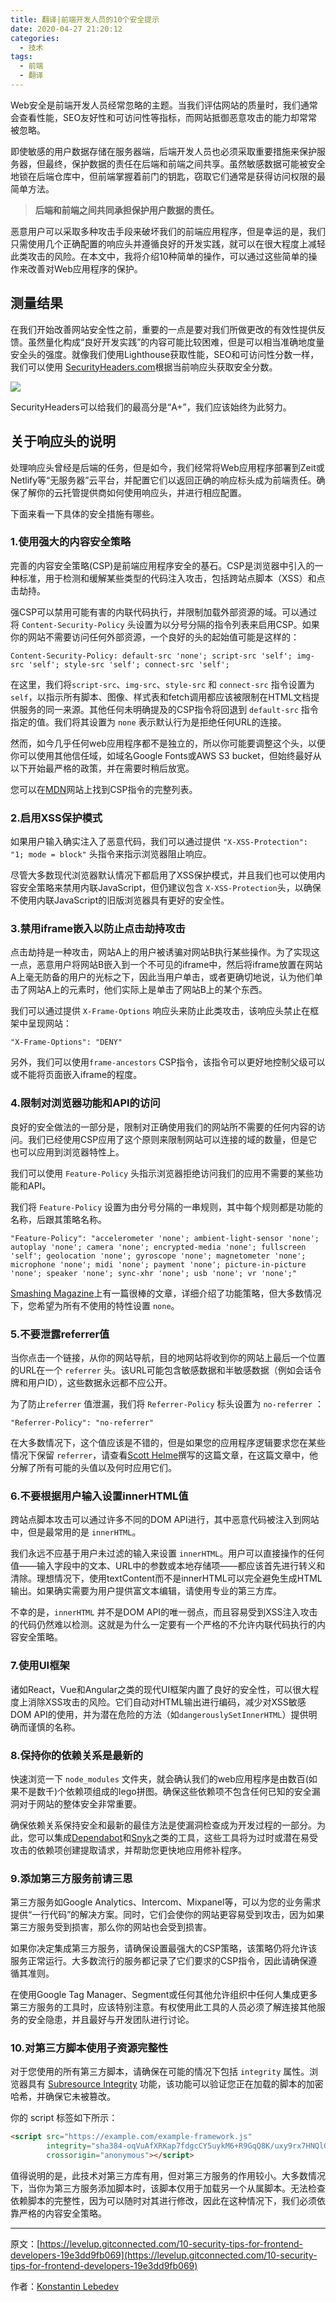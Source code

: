 ```yaml
---
title: 翻译|前端开发人员的10个安全提示
date: 2020-04-27 21:20:12
categories:
  - 技术
tags:
  - 前端
  - 翻译
---
```


Web安全是前端开发人员经常忽略的主题。当我们评估网站的质量时，我们通常会查看性能，SEO友好性和可访问性等指标，而网站抵御恶意攻击的能力却常常被忽略。
<!-- more --> 

即使敏感的用户数据存储在服务器端，后端开发人员也必须采取重要措施来保护服务器，但最终，保护数据的责任在后端和前端之间共享。虽然敏感数据可能被安全地锁在后端仓库中，但前端掌握着前门的钥匙，窃取它们通常是获得访问权限的最简单方法。

>  **后端和前端之间共同承担保护用户数据的责任。**

恶意用户可以采取多种攻击手段来破坏我们的前端应用程序，但是幸运的是，我们只需使用几个正确配置的响应头并遵循良好的开发实践，就可以在很大程度上减轻此类攻击的风险。在本文中，我将介绍10种简单的操作，可以通过这些简单的操作来改善对Web应用程序的保护。

## 测量结果

在我们开始改善网站安全性之前，重要的一点是要对我们所做更改的有效性提供反馈。虽然量化构成“良好开发实践”的内容可能比较困难，但是可以相当准确地度量安全头的强度。就像我们使用Lighthouse获取性能，SEO和可访问性分数一样，我们可以使用 [SecurityHeaders.com](https://securityheaders.com/)根据当前响应头获取安全分数。

![](http://weixin-storage.oss-cn-shanghai.aliyuncs.com/202004/10-security-tips/1.png)

SecurityHeaders可以给我们的最高分是“A+”，我们应该始终为此努力。

## 关于响应头的说明

处理响应头曾经是后端的任务，但是如今，我们经常将Web应用程序部署到Zeit或Netlify等“无服务器”云平台，并配置它们以返回正确的响应标头成为前端责任。确保了解你的云托管提供商如何使用响应头，并进行相应配置。

下面来看一下具体的安全措施有哪些。

### 1.使用强大的内容安全策略

完善的内容安全策略(CSP)是前端应用程序安全的基石。CSP是浏览器中引入的一种标准，用于检测和缓解某些类型的代码注入攻击，包括跨站点脚本（XSS）和点击劫持。

强CSP可以禁用可能有害的内联代码执行，并限制加载外部资源的域。可以通过将 `Content-Security-Policy` 头设置为以分号分隔的指令列表来启用CSP。如果你的网站不需要访问任何外部资源，一个良好的头的起始值可能是这样的：

```
Content-Security-Policy: default-src 'none'; script-src 'self'; img-src 'self'; style-src 'self'; connect-src 'self';
```

在这里，我们将`script-src`、`img-src`、`style-src` 和 `connect-src` 指令设置为 `self`，以指示所有脚本、图像、样式表和fetch调用都应该被限制在HTML文档提供服务的同一来源。其他任何未明确提及的CSP指令将回退到 `default-src` 指令指定的值。我们将其设置为 `none` 表示默认行为是拒绝任何URL的连接。

然而，如今几乎任何web应用程序都不是独立的，所以你可能要调整这个头，以便你可以使用其他信任域，如域名Google Fonts或AWS S3 bucket，但始终最好从以下开始最严格的政策，并在需要时稍后放宽。

您可以在[MDN](https://developer.mozilla.org/en-US/docs/Web/HTTP/Headers/Content-Security-Policy)网站上找到CSP指令的完整列表。

### 2.启用XSS保护模式

如果用户输入确实注入了恶意代码，我们可以通过提供 `"X-XSS-Protection": "1; mode = block"` 头指令来指示浏览器阻止响应。

尽管大多数现代浏览器默认情况下都启用了XSS保护模式，并且我们也可以使用内容安全策略来禁用内联JavaScript，但仍建议包含 `X-XSS-Protection`头，以确保不使用内联JavaScript的旧版浏览器具有更好的安全性。

### 3.禁用iframe嵌入以防止点击劫持攻击

点击劫持是一种攻击，网站A上的用户被诱骗对网站B执行某些操作。为了实现这一点，恶意用户将网站B嵌入到一个不可见的iframe中，然后将iframe放置在网站A上毫无防备的用户的光标之下，因此当用户单击，或者更确切地说，认为他们单击了网站A上的元素时，他们实际上是单击了网站B上的某个东西。

我们可以通过提供 `X-Frame-Options` 响应头来防止此类攻击，该响应头禁止在框架中呈现网站：

```
"X-Frame-Options": "DENY"
```

另外，我们可以使用`frame-ancestors` CSP指令，该指令可以更好地控制父级可以或不能将页面嵌入iframe的程度。

### 4.限制对浏览器功能和API的访问

良好的安全做法的一部分是，限制对正确使用我们的网站所不需要的任何内容的访问。我们已经使用CSP应用了这个原则来限制网站可以连接的域的数量，但是它也可以应用到浏览器特性上。

我们可以使用 `Feature-Policy` 头指示浏览器拒绝访问我们的应用不需要的某些功能和API。

我们将 `Feature-Policy` 设置为由分号分隔的一串规则，其中每个规则都是功能的名称，后跟其策略名称。

```
"Feature-Policy": "accelerometer 'none'; ambient-light-sensor 'none'; autoplay 'none'; camera 'none'; encrypted-media 'none'; fullscreen 'self'; geolocation 'none'; gyroscope 'none'; magnetometer 'none'; microphone 'none'; midi 'none'; payment 'none'; picture-in-picture 'none'; speaker 'none'; sync-xhr 'none'; usb 'none'; vr 'none';"
```

[Smashing Magazine](https://www.smashingmagazine.com/2018/12/feature-policy/)上有一篇很棒的文章，详细介绍了功能策略，但大多数情况下，您希望为所有不使用的特性设置 `none`。

### 5.不要泄露referrer值

当你点击一个链接，从你的网站导航，目的地网站将收到你的网站上最后一个位置的URL在一个 `referrer` 头。该URL可能包含敏感数据和半敏感数据（例如会话令牌和用户ID），这些数据永远都不应公开。

为了防止`referrer` 值泄漏，我们将 `Referrer-Policy` 标头设置为 `no-referrer` ：

```
"Referrer-Policy": "no-referrer"
```

在大多数情况下，这个值应该是不错的，但是如果您的应用程序逻辑要求您在某些情况下保留 `referrer`，请查看[Scott Helme](https://scotthelme.co.uk/a-new-security-header-referrer-policy/)撰写的这篇文章，在这篇文章中，他分解了所有可能的头值以及何时应用它们。

### 6.不要根据用户输入设置innerHTML值

跨站点脚本攻击可以通过许多不同的DOM API进行，其中恶意代码被注入到网站中，但是最常用的是 `innerHTML`。

我们永远不应基于用户未过滤的输入来设置 `innerHTML`。用户可以直接操作的任何值——输入字段中的文本、URL中的参数或本地存储项——都应该首先进行转义和清除。理想情况下，使用textContent而不是innerHTML可以完全避免生成HTML输出。如果确实需要为用户提供富文本编辑，请使用专业的第三方库。

不幸的是，`innerHTML` 并不是DOM API的唯一弱点，而且容易受到XSS注入攻击的代码仍然难以检测。这就是为什么一定要有一个严格的不允许内联代码执行的内容安全策略。

### 7.使用UI框架

诸如React，Vue和Angular之类的现代UI框架内置了良好的安全性，可以很大程度上消除XSS攻击的风险。它们自动对HTML输出进行编码，减少对XSS敏感DOM API的使用，并为潜在危险的方法（如`dangerouslySetInnerHTML`）提供明确而谨慎的名称。

### 8.保持你的依赖关系是最新的

快速浏览一下 `node_modules` 文件夹，就会确认我们的web应用程序是由数百(如果不是数千)个依赖项组成的lego拼图。确保这些依赖项不包含任何已知的安全漏洞对于网站的整体安全非常重要。

确保依赖关系保持安全和最新的最佳方法是使漏洞检查成为开发过程的一部分。为此，您可以集成[Dependabot](https://dependabot.com/)和[Snyk](https://snyk.io/)之类的工具，这些工具将为过时或潜在易受攻击的依赖项创建提取请求，并帮助您更快地应用修补程序。

### 9.添加第三方服务前请三思

第三方服务如Google Analytics、Intercom、Mixpanel等，可以为您的业务需求提供“一行代码”的解决方案。同时，它们会使你的网站更容易受到攻击，因为如果第三方服务受到损害，那么你的网站也会受到损害。

如果你决定集成第三方服务，请确保设置最强大的CSP策略，该策略仍将允许该服务正常运行。大多数流行的服务都记录了它们要求的CSP指令，因此请确保遵循其准则。

在使用Google Tag Manager、Segment或任何其他允许组织中任何人集成更多第三方服务的工具时，应该特别注意。有权使用此工具的人员必须了解连接其他服务的安全隐患，并且最好与开发团队进行讨论。

### 10.对第三方脚本使用子资源完整性

对于您使用的所有第三方脚本，请确保在可能的情况下包括 `integrity` 属性。浏览器具有 [Subresource Integrity](https://developer.mozilla.org/en-US/docs/Web/Security/Subresource_Integrity) 功能，该功能可以验证您正在加载的脚本的加密哈希，并确保它未被篡改。

你的 script 标签如下所示：

```html
<script src="https://example.com/example-framework.js"
        integrity="sha384-oqVuAfXRKap7fdgcCY5uykM6+R9GqQ8K/uxy9rx7HNQlGYl1kPzQho1wx4JwY8wC"
        crossorigin="anonymous"></script>
```

值得说明的是，此技术对第三方库有用，但对第三方服务的作用较小。大多数情况下，当你为第三方服务添加脚本时，该脚本仅用于加载另一个从属脚本。无法检查依赖脚本的完整性，因为可以随时对其进行修改，因此在这种情况下，我们必须依靠严格的内容安全策略。



****

原文：[https://levelup.gitconnected.com/10-security-tips-for-frontend-developers-19e3dd9fb069](https://levelup.gitconnected.com/10-security-tips-for-frontend-developers-19e3dd9fb069)

作者：[Konstantin Lebedev](https://levelup.gitconnected.com/@koss_lebedev?source=post_page-----19e3dd9fb069----------------------)
